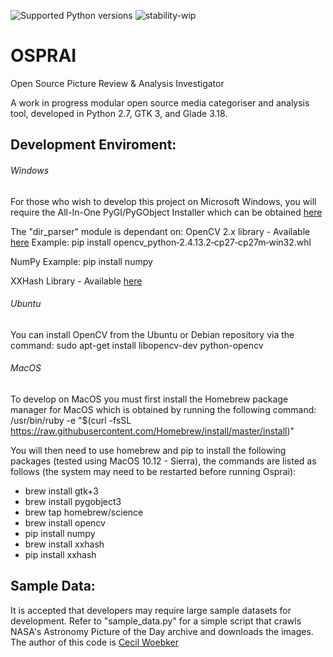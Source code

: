 ![Supported Python versions](https://img.shields.io/badge/python-2.7-blue.svg) ![stability-wip](https://img.shields.io/badge/stability-work_in_progress-lightgrey.svg)

# OSPRAI
Open Source Picture Review &amp; Analysis Investigator

A work in progress modular open source media categoriser and analysis tool, developed in Python 2.7, GTK 3, and Glade 3.18.

## Development Enviroment:

###### Windows
For those who wish to develop this project on Microsoft Windows, you will require the All-In-One PyGI/PyGObject Installer which can be obtained [here](https://sourceforge.net/projects/pygobjectwin32/files/)

The "dir_parser" module is dependant on:
OpenCV 2.x library - Available [here](http://www.lfd.uci.edu/~gohlke/pythonlibs/#opencv)
Example: pip install opencv_python‑2.4.13.2‑cp27‑cp27m‑win32.whl

NumPy
Example: pip install numpy

XXHash Library - Available [here](http://www.lfd.uci.edu/~gohlke/pythonlibs/#xxhash)

###### Ubuntu
You can install OpenCV from the Ubuntu or Debian repository via the command: sudo apt-get install libopencv-dev python-opencv

###### MacOS
To develop on MacOS you must first install the Homebrew package manager for MacOS which is obtained by running the following command: /usr/bin/ruby -e "$(curl -fsSL https://raw.githubusercontent.com/Homebrew/install/master/install)"

You will then need to use homebrew and pip to install the following packages (tested using MacOS 10.12 - Sierra), the commands are listed as follows (the system may need to be restarted before running Osprai):

- brew install gtk+3
- brew install pygobject3
- brew tap homebrew/science
- brew install opencv
- pip install numpy
- brew install xxhash
- pip install xxhash

## Sample Data:
It is accepted that developers may require large sample datasets for development. Refer to "sample_data.py" for a simple script that crawls NASA's Astronomy Picture of the Day archive and downloads the images. The author of this code is [Cecil Woebker](https://github.com/cwoebker)


